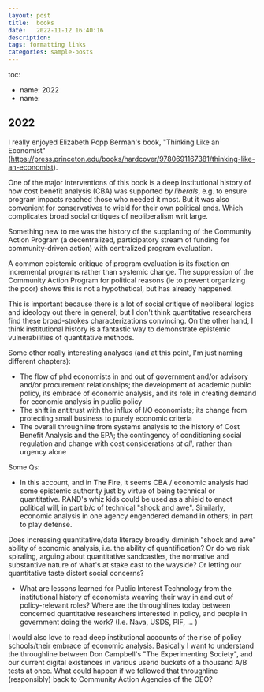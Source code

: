 ```yaml
---
layout: post
title:  books
date:   2022-11-12 16:40:16
description: 
tags: formatting links
categories: sample-posts
---
```





toc:
  - name: 2022 
  - name: 

## 2022 


I really enjoyed Elizabeth Popp Berman's book, "Thinking Like an Economist" (https://press.princeton.edu/books/hardcover/9780691167381/thinking-like-an-economist). 

One of the major interventions of this book is a deep institutional history of how cost benefit analysis (CBA) was supported _by liberals_, e.g. to ensure program impacts reached those who needed it most. But it was also convenient for conservatives to wield for their own political ends. 
Which complicates broad social critiques of neoliberalism writ large. 

Something new to me was the history of the supplanting of the Community Action Program (a decentralized, participatory stream of funding for community-driven action) with centralized program evaluation. 

A common epistemic critique of program evaluation is its fixation on incremental programs rather than systemic change. The suppression of the Community Action Program for political reasons (ie to prevent organizing the poor) shows this is not a hypothetical, but has already happened.

This is important because there is a lot of social critique of neoliberal logics and ideology out there in general; but I don't think quantitative researchers find these broad-strokes characterizations convincing. On the other hand, I think institutional history is a fantastic way to demonstrate epistemic vulnerabilities of quantitative methods.

Some other really interesting analyses (and at this point, I'm just naming different chapters): 
- The flow of phd economists in and out of government and/or advisory and/or procurement relationships; the development of academic public policy, its embrace of economic analysis, and its role in creating demand for economic analysis in public policy 
- The shift in antitrust with the influx of I/O economists; its change from protecting small business to purely economic criteria
- The overall throughline from systems analysis to the history of Cost Benefit Analysis and the EPA; the contingency of conditioning social regulation and change with cost considerations *at all*, rather than  urgency alone

Some Qs: 
-  In this account, and in The Fire, it seems CBA / economic analysis had some epistemic authority just by virtue of being technical or quantitative. RAND's whiz kids could be used as a shield to enact political will, in part b/c of technical "shock and awe". Similarly, economic analysis in one agency engendered demand in others; in part to play defense.

Does increasing quantitative/data literacy broadly diminish "shock and awe" ability of economic analysis, i.e. the ability of quantification? 
Or do we risk spiraling, arguing about quantitative sandcastles, the normative and substantive nature of what's at stake cast to the wayside? Or letting our quantitative taste distort social concerns?
- What are lessons learned for Public Interest Technology from the institutional history of economists weaving their way in and out of policy-relevant roles? Where are the throughlines today between concerned quantitative researchers interested in policy, and people in government doing the work? (I.e. Nava, USDS, PIF, ... )

I would also love to read deep institutional accounts of the rise of policy schools/their embrace of economic analysis. Basically I want to understand the throughline between Don Campbell's "The Experimenting Society", and our current digital existences in various userid buckets of a thousand A/B tests at once. What could happen if we followed that throughline (responsibly) back to Community Action Agencies of the OEO?

